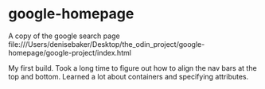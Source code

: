 # google-homepage
A copy of the google search page  
file:///Users/denisebaker/Desktop/the_odin_project/google-homepage/google-project/index.html

My first build.  Took a long time to figure out how to align the nav bars at the top and bottom.  Learned a lot about containers and specifying attributes.
